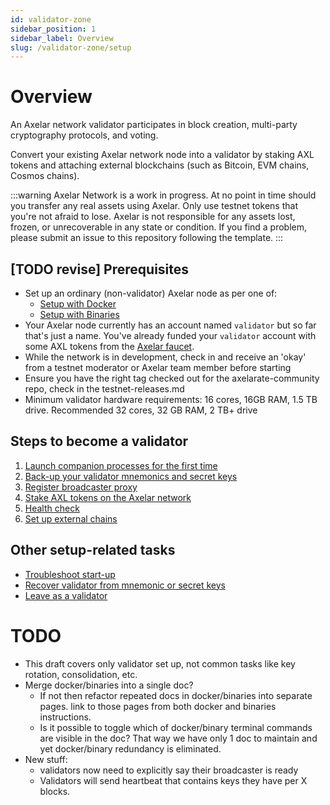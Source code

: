 ```yaml
---
id: validator-zone
sidebar_position: 1
sidebar_label: Overview
slug: /validator-zone/setup
---
```


# Overview

An Axelar network validator participates in block creation, multi-party cryptography protocols, and voting.

Convert your existing Axelar network node into a validator by staking AXL tokens and attaching external blockchains (such as Bitcoin, EVM chains, Cosmos chains).

:::warning
Axelar Network is a work in progress. At no point in time should you transfer any real assets using Axelar. Only use testnet tokens that you're not afraid to lose. Axelar is not responsible for any assets lost, frozen, or unrecoverable in any state or condition. If you find a problem, please submit an issue to this repository following the template.
:::

## [TODO revise] Prerequisites

- Set up an ordinary (non-validator) Axelar node as per one of:
    * [Setup with Docker](../../setup-docker)
    * [Setup with Binaries](../../setup-binaries)
- Your Axelar node currently has an account named `validator` but so far that's just a name.  You've already funded your `validator` account with some AXL tokens from the [Axelar faucet](http://faucet.testnet.axelar.network/).
- While the network is in development, check in and receive an 'okay' from a testnet moderator or Axelar team member before starting
- Ensure you have the right tag checked out for the axelarate-community repo, check in the testnet-releases.md
- Minimum validator hardware requirements: 16 cores, 16GB RAM, 1.5 TB drive. Recommended 32 cores, 32 GB RAM, 2 TB+ drive

## Steps to become a validator

1. [Launch companion processes for the first time](/validator-zone/setup/companion-processes)
2. [Back-up your validator mnemonics and secret keys](/validator-zone/setup/backup)
3. [Register broadcaster proxy](/validator-zone/setup/register-proxy)
4. [Stake AXL tokens on the Axelar network](/validator-zone/setup/stake)
5. [Health check](/validator-zone/setup/health-check)
6. [Set up external chains](/validator-zone/external-chains)

## Other setup-related tasks

* [Troubleshoot start-up](/validator-zone/troubleshoot)
* [Recover validator from mnemonic or secret keys](/validator-zone/troubleshoot/recovery)
* [Leave as a validator](/validator-zone/troubleshoot/leave)
# TODO

* This draft covers only validator set up, not common tasks like key rotation, consolidation, etc.
* Merge docker/binaries into a single doc?
    * If not then refactor repeated docs in docker/binaries into separate pages.  link to those pages from both docker and binaries instructions.
    * Is it possible to toggle which of docker/binary terminal commands are visible in the doc?  That way we have only 1 doc to maintain and yet docker/binary redundancy is eliminated.
* New stuff:
    * validators now need to explicitly say their broadcaster is ready
    * Validators will send heartbeat that contains keys they have per X blocks.